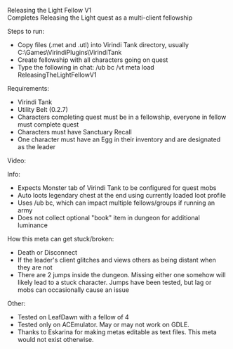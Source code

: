 Releasing the Light Fellow V1  
Completes Releasing the Light quest  as a multi-client fellowship       

Steps to run:
- Copy files (.met and .utl) into Virindi Tank directory, usually C:\Games\VirindiPlugins\VirindiTank
- Create fellowship with all characters going on quest
- Type the following in chat: /ub bc /vt meta load ReleasingTheLightFellowV1

Requirements:
- Virindi Tank
- Utility Belt (0.2.7)
- Characters completing quest must be in a fellowship, everyone in fellow must complete quest
- Characters must have Sanctuary Recall
- One character must have an Egg in their inventory and are designated as the leader

Video: 

Info:
- Expects Monster tab of Virindi Tank to be configured for quest mobs
- Auto loots legendary chest at the end using currently loaded loot profile
- Uses /ub bc, which can impact multiple fellows/groups if running an army
- Does not collect optional "book" item in dungeon for additional luminance

How this meta can get stuck/broken:
- Death or Disconnect
- If the leader's client glitches and views others as being distant when they are not
- There are 2 jumps inside the dungeon.  Missing either one somehow will likely lead to a stuck character.  Jumps have been tested, but lag or mobs can occasionally cause an issue

Other:
- Tested on LeafDawn with a fellow of 4
- Tested only on ACEmulator.  May or may not work on GDLE.
- Thanks to Eskarina for making metas editable as text files.   This meta would not exist otherwise.